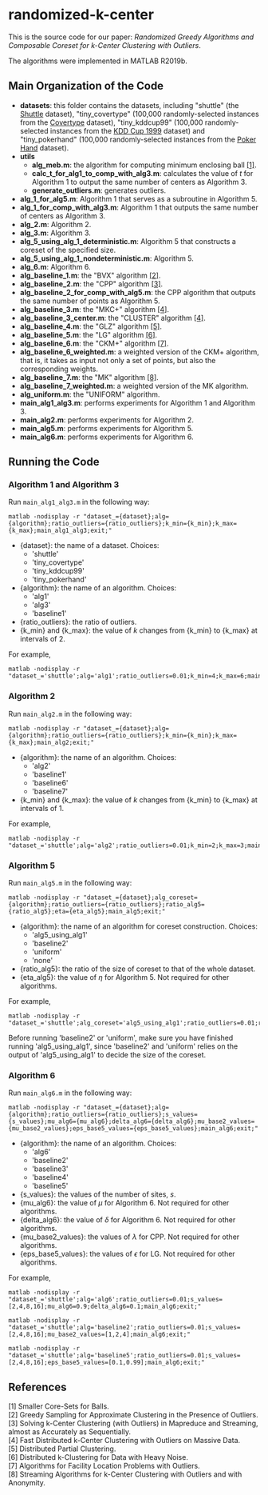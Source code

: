 # randomized-k-center
This is the source code for our paper: *Randomized Greedy Algorithms and Composable Coreset for k-Center Clustering with Outliers*.

The algorithms were implemented in MATLAB R2019b.


## Main Organization of the Code
- **datasets**: this folder contains the datasets, including "shuttle" (the [Shuttle](https://archive.ics.uci.edu/ml/datasets/Statlog+(Shuttle)) dataset), "tiny_covertype" (100,000 randomly-selected instances from the [Covertype](https://archive.ics.uci.edu/ml/datasets/covertype) dataset), "tiny_kddcup99" (100,000 randomly-selected instances from the [KDD Cup 1999](https://archive.ics.uci.edu/ml/datasets/kdd+cup+1999+data) dataset) and "tiny_pokerhand" (100,000 randomly-selected instances from the [Poker Hand](https://archive.ics.uci.edu/ml/datasets/Poker+Hand) dataset).
- **utils**
  - **alg_meb.m**: the algorithm for computing minimum enclosing ball [[1]](#refer-meb).
  - **calc_t_for_alg1_to_comp_with_alg3.m**: calculates the value of $t$ for Algorithm 1 to output the same number of centers as Algorithm 3.
  - **generate_outliers.m**: generates outliers.
- **alg_1_for_alg5.m**: Algorithm 1 that serves as a subroutine in Algorithm 5.
- **alg_1_for_comp_with_alg3.m**: Algorithm 1 that outputs the same number of centers as Algorithm 3.
- **alg_2.m**: Algorithm 2.
- **alg_3.m**: Algorithm 3.
- **alg_5_using_alg_1_deterministic.m**: Algorithm 5 that constructs a coreset of the specified size.
- **alg_5_using_alg_1_nondeterministic.m**: Algorithm 5.
- **alg_6.m**: Algorithm 6.
- **alg_baseline_1.m**: the "BVX" algorithm [[2]](#refer-BVX).
- **alg_baseline_2.m**: the "CPP" algorithm [[3]](#refer-CPP).
- **alg_baseline_2_for_comp_with_alg5.m**: the CPP algorithm that outputs the same number of points as Algorithm 5.
- **alg_baseline_3.m**: the "MKC+" algorithm [[4]](#refer-MKC+).
- **alg_baseline_3_center.m**: the "CLUSTER" algorithm [[4]](#refer-MKC+).
- **alg_baseline_4.m**: the "GLZ" algorithm [[5]](#refer-GLZ).
- **alg_baseline_5.m**: the "LG" algorithm [[6]](#refer-LG).
- **alg_baseline_6.m**: the "CKM+" algorithm [[7]](#refer-CKM+).
- **alg_baseline_6_weighted.m**: a weighted version of the CKM+ algorithm, that is, it takes as input not only a set of points, but also the corresponding weights.
- **alg_baseline_7.m**: the "MK" algorithm [[8]](#refer-MK).
- **alg_baseline_7_weighted.m**: a weighted version of the MK algorithm.
- **alg_uniform.m**: the "UNIFORM" algorithm.
- **main_alg1_alg3.m**: performs experiments for Algorithm 1 and Algorithm 3.
- **main_alg2.m**: performs experiments for Algorithm 2.
- **main_alg5.m**: performs experiments for Algorithm 5.
- **main_alg6.m**: performs experiments for Algorithm 6.
  

## Running the Code
### Algorithm 1 and Algorithm 3
Run `main_alg1_alg3.m` in the following way:
```
matlab -nodisplay -r "dataset_={dataset};alg={algorithm};ratio_outliers={ratio_outliers};k_min={k_min};k_max={k_max};main_alg1_alg3;exit;"
```
- {dataset}: the name of a dataset. Choices:
  - 'shuttle'
  - 'tiny_covertype'
  - 'tiny_kddcup99'
  - 'tiny_pokerhand'
- {algorithm}: the name of an algorithm. Choices:
  - 'alg1'
  - 'alg3'
  - 'baseline1'
- {ratio_outliers}: the ratio of outliers.
- {k_min} and {k_max}: the value of $k$ changes from {k_min} to {k_max} at intervals of 2.

For example,
```
matlab -nodisplay -r "dataset_='shuttle';alg='alg1';ratio_outliers=0.01;k_min=4;k_max=6;main_alg1_alg3;exit;"
```

### Algorithm 2
Run `main_alg2.m` in the following way:
```
matlab -nodisplay -r "dataset_={dataset};alg={algorithm};ratio_outliers={ratio_outliers};k_min={k_min};k_max={k_max};main_alg2;exit;"
```
- {algorithm}: the name of an algorithm. Choices:
  - 'alg2'
  - 'baseline1'
  - 'baseline6'
  - 'baseline7'
- {k_min} and {k_max}: the value of $k$ changes from {k_min} to {k_max} at intervals of 1.

For example,
```
matlab -nodisplay -r "dataset_='shuttle';alg='alg2';ratio_outliers=0.01;k_min=2;k_max=3;main_alg2;exit;"
```

### Algorithm 5
Run `main_alg5.m` in the following way:
```
matlab -nodisplay -r "dataset_={dataset};alg_coreset={algorithm};ratio_outliers={ratio_outliers};ratio_alg5={ratio_alg5};eta={eta_alg5};main_alg5;exit;"
```
- {algorithm}: the name of an algorithm for coreset construction. Choices:
  - 'alg5_using_alg1'
  - 'baseline2'
  - 'uniform'
  - 'none'
- {ratio_alg5}: the ratio of the size of coreset to that of the whole dataset.
- {eta_alg5}: the value of $\eta$ for Algorithm 5. Not required for other algorithms.

For example,
```
matlab -nodisplay -r "dataset_='shuttle';alg_coreset='alg5_using_alg1';ratio_outliers=0.01;ratio_alg5=0.03;eta=0.1;main_alg5;exit;"
```
Before running 'baseline2' or 'uniform', make sure you have finished running 'alg5_using_alg1', since 'baseline2' and 'uniform' relies on the output of 'alg5_using_alg1' to decide the size of the coreset.

### Algorithm 6
Run `main_alg6.m` in the following way:
```
matlab -nodisplay -r "dataset_={dataset};alg={algorithm};ratio_outliers={ratio_outliers};s_values={s_values};mu_alg6={mu_alg6};delta_alg6={delta_alg6};mu_base2_values={mu_base2_values};eps_base5_values={eps_base5_values};main_alg6;exit;"
```
- {algorithm}: the name of an algorithm. Choices:
  - 'alg6'
  - 'baseline2'
  - 'baseline3'
  - 'baseline4'
  - 'baseline5'
- {s_values}: the values of the number of sites, $s$.
- {mu_alg6}: the value of $\mu$ for Algorithm 6. Not required for other algorithms.
- {delta_alg6}: the value of $\delta$ for Algorithm 6. Not required for other algorithms.
- {mu_base2_values}: the values of $\lambda$ for CPP. Not required for other algorithms.
- {eps_base5_values}: the values of $\epsilon$ for LG. Not required for other algorithms.

For example,
```
matlab -nodisplay -r "dataset_='shuttle';alg='alg6';ratio_outliers=0.01;s_values=[2,4,8,16];mu_alg6=0.9;delta_alg6=0.1;main_alg6;exit;"
```
```
matlab -nodisplay -r "dataset_='shuttle';alg='baseline2';ratio_outliers=0.01;s_values=[2,4,8,16];mu_base2_values=[1,2,4];main_alg6;exit;"
```
```
matlab -nodisplay -r "dataset_='shuttle';alg='baseline5';ratio_outliers=0.01;s_values=[2,4,8,16];eps_base5_values=[0.1,0.99];main_alg6;exit;"
```


## References
<div id="refer-meb"></div> [1] Smaller Core-Sets for Balls.

<div id="refer-BVX"></div> [2] Greedy Sampling for Approximate Clustering in the Presence of Outliers.

<div id="refer-CPP"></div> [3] Solving k-Center Clustering (with Outliers) in Mapreduce and Streaming, almost as Accurately as Sequentially.

<div id="refer-MKC+"></div> [4] Fast Distributed k-Center Clustering with Outliers on Massive Data.

<div id="refer-GLZ"></div> [5] Distributed Partial Clustering.

<div id="refer-LG"></div> [6] Distributed k-Clustering for Data with Heavy Noise.

<div id="refer-CKM+"></div> [7] Algorithms for Facility Location Problems with Outliers.

<div id="refer-MK"></div> [8] Streaming Algorithms for k-Center Clustering with Outliers and with Anonymity.
